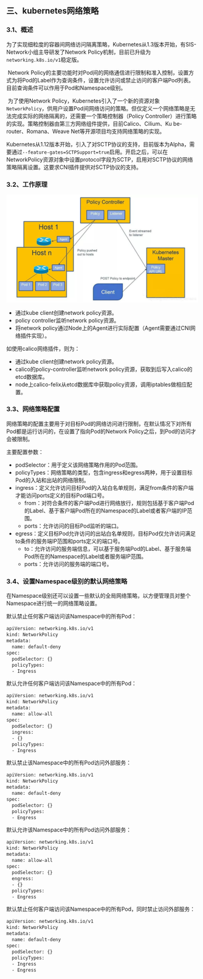 ## 三、kubernetes网络策略

### 3.1、概述

​		为了实现细粒度的容器间网络访问隔离策略，Kubernetes从1.3版本开始，有SIS-Network小组主导研发了Network Policy机制，目前已升级为`networking.k8s.io/v1`稳定版。

​		Network Policy的主要功能时对Pod间的网络通信进行限制和准入控制，设置方式为将Pod的Label作为查询条件，设置允许访问或禁止访问的客户端Pod列表。目前查询条件可以作用于Pod和Namespace级别。

​		为了使用Network Policy，Kubernetes引入了一个新的资源对象`NetworkPolicy`，供用户设置Pod间网络访问的策略。但仅定义一个网络策略是无法完成实际的网络隔离的，还需要一个策略控制器（Policy Controller）进行策略的实现。策略控制器由第三方网络组件提供，目前Calico、Cilium、Ku be-router、Romana、Weave Net等开源项目均支持网络策略的实现。

​		Kubernetes从1.12版本开始，引入了对SCTP协议的支持，目前版本为Alpha，需要通过`--feature-gates=SCTPSupport=true`启用。开启之后，可以在NetworkPolicy资源对象中设置protocol字段为SCTP，启用对SCTP协议的网络策略隔离设置。这要求CNI插件提供对SCTP协议的支持。

### 3.2、工作原理

![networkpolicy](../../images/networkpolicy.jpeg)

- 通过kube client创建network policy资源。
- policy controller监听network policy资源。
- 将network policy通过Node上的Agent进行实际配置（Agent需要通过CNI网络插件实现）。

如使用calico网络插件，则为：

- 通过kube client创建network policy资源。
- calico的policy-controller监听network policy资源，获取到后写入calico的etcd数据库。
- node上calico-felix从etcd数据库中获取policy资源，调用iptables做相应配置。



### 3.3、网络策略配置

​		网络策略的配置主要用于对目标Pod的网络访问进行限制，在默认情况下对所有Pod都是运行访问的，在设置了指向Pod的Network Policy之后，到Pod的访问才会被限制。

主要配置参数：

- podSelector：用于定义该网络策略作用的Pod范围。
- policyTypes：网络策略的类型，包含ingress和egress两种，用于设置目标Pod的入站和出站的网络限制。
- ingress：定义允许访问目标Pod的入站白名单规则，满足from条件的客户端才能访问ports定义的目标Pod端口号。
  - from：对符合条件的客户端Pod进行网络放行，规则包括基于客户端Pod的Label、基于客户端Pod所在的Namespace的Label或者客户端的IP范围。
  - ports：允许访问的目标Pod监听的端口。
- egress：定义目标Pod允许访问的出站白名单规则，目标Pod仅允许访问满足to条件的服务端IP范围和ports定义的端口号。
  - to：允许访问的服务端信息，可以基于服务端Pod的Label、基于服务端Pod所在的Namespace的Label或者服务端IP范围。
  - ports：允许访问的服务端的端口号。



### 3.4、设置Namespace级别的默认网络策略

​		在Namespace级别还可以设置一些默认的全局网络策略，以方便管理员对整个Namespace进行统一的网络策略设置。

默认禁止任何客户端访问该Namespace中的所有Pod：

```
apiVersion: networking.k8s.io/v1
kind: NetworkPolicy
metadata:
  name: default-deny
spec:
  podSelector: {}
  policyTypes:
  - Ingress
```



默认允许任何客户端访问该Namespace中的所有Pod：

```
apiVersion: networking.k8s.io/v1
kind: NetworkPolicy
metadata:
  name: allow-all
spec:
  podSelector: {}
  ingress:
  - {}
  policyTypes:
  - Ingress
```



默认禁止该Namespace中的所有Pod访问外部服务：

```
apiVersion: networking.k8s.io/v1
kind: NetworkPolicy
metadata:
  name: default-deny
spec:
  podSelector: {}
  policyTypes:
  - Engress
```



默认允许该Namespace中的所有Pod访问外部服务：

```
apiVersion: networking.k8s.io/v1
kind: NetworkPolicy
metadata:
  name: allow-all
spec:
  podSelector: {}
  engress:
  - {}
  policyTypes:
  - Engress
```



默认禁止任何客户端访问该Namespace中的所有Pod，同时禁止访问外部服务：

```
apiVersion: networking.k8s.io/v1
kind: NetworkPolicy
metadata:
  name: default-deny
spec:
  podSelector: {}
  policyTypes:
  - Ingress
  - Engress
```

